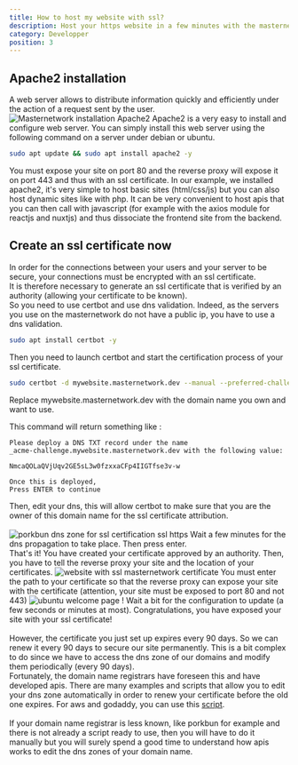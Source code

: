 ```yaml
---
title: How to host my website with ssl?
description: Host your https website in a few minutes with the masternetwork
category: Developper
position: 3
---
```


## Apache2 installation 
A web server allows to distribute information quickly and efficiently under the action of a request sent by the user.
<img src="/apache2.png" alt="Masternetwork installation Apache2">
Apache2 is a very easy to install and configure web server. You can simply install this web server using the following command on a server under debian or ubuntu.  
<code-block active>

  ```bash
sudo apt update && sudo apt install apache2 -y
  ```
</code-block>
  You must expose your site on port 80 and the reverse proxy will expose it on port 443 and thus with an ssl certificate. In our example, we installed apache2, it's very simple to host basic sites (html/css/js) but you can also host dynamic sites like with php. It can be very convenient to host apis that you can then call with javascript (for example with the axios module for reactjs and nuxtjs) and thus dissociate the frontend site from the backend.


## Create an ssl certificate now
In order for the connections between your users and your server to be secure, your connections must be encrypted with an ssl certificate. 
<br>
It is therefore necessary to generate an ssl certificate that is verified by an authority (allowing your certificate to be known).<br>
So you need to use certbot and use dns validation. Indeed, as the servers you use on the masternetwork do not have a public ip, you have to use a dns validation. 
<code-block active>

  ```bash
sudo apt install certbot -y
  ```
</code-block>
Then you need to launch certbot and start the certification process of your ssl certificate.
<code-block active>

  ```bash
sudo certbot -d mywebsite.masternetwork.dev --manual --preferred-challenges dns certonly
  ```
</code-block>
Replace mywebsite.masternetwork.dev with the domain name you own and want to use.

This command will return something like : 
<code-block active>

  ```text
Please deploy a DNS TXT record under the name
_acme-challenge.mywebsite.masternetwork.dev with the following value:

NmcaQOLaQVjUqv2GE5sL3w0fzxxaCFp4IIGTfse3v-w

Once this is deployed,
Press ENTER to continue
  ```
</code-block>
Then, edit your dns, this will allow certbot to make sure that you are the owner of this domain name for the ssl certificate attribution.<br><br>

<img src="/dnsrecords.png" alt="porkbun dns zone for ssl certification ssl https">
Wait a few minutes for the dns propagation to take place. Then press enter. <br>
That's it! You have created your certificate approved by an authority. 
Then, you have to tell the reverse proxy your site and the location of your certificates.
<img src="/newhttpswebsite.png" alt="website with ssl masternetwork certificate">
You must enter the path to your certificate so that the reverse proxy can expose your site with the certificate (attention, your site must be exposed to port 80 and not 443)

<img src="/mywebsitemst.png" alt="ubuntu welcome page ! ">
Wait a bit for the configuration to update (a few seconds or minutes at most). 
Congratulations, you have exposed your site with your ssl certificate!<br><br>
However, the certificate you just set up expires every 90 days. So we can renew it every 90 days to secure our site permanently. This is a bit complex to do since we have to access the dns zone of our domains and modify them periodically (every 90 days).<br>
Fortunately, the domain name registrars have foreseen this and have developed apis. There are many examples and scripts that allow you to edit your dns zone automatically in order to renew your certificate before the old one expires. For aws and godaddy, you can use this <a href="https://chariotsolutions.com/blog/post/automating-lets-encrypt-certificate-renewal-using-dns-challenge-type/"> script</a>.  <br><br>
If your domain name registrar is less known, like porkbun for example and there is not already a script ready to use, then you will have to do it manually but you will surely spend a good time to understand how apis works to edit the dns zones of your domain name.
